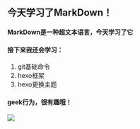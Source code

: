 ##  今天学习了MarkDown！
#### MarkDown是一种超文本语言，今天学习了它
#### 接下来我还会学习： 
1. git基础命令
1. hexo框架
1. hexo更换主题
#### geek行为，很有趣哦！
![](https://qgt-style.oss-cn-hangzhou.aliyuncs.com/newcoursep4/g1/g1-2-2/tenor.gif)
